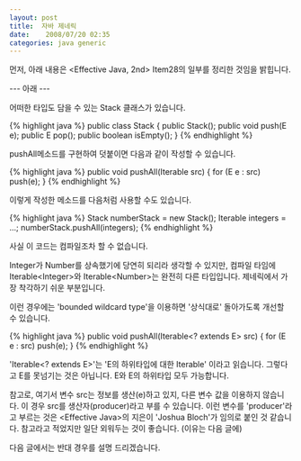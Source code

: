 ```yaml
---
layout: post
title:  자바 제네릭
date:    2008/07/20 02:35
categories: java generic
---
```

먼저, 아래 내용은 <Effective Java, 2nd> Item28의 일부를 정리한 것임을 밝힙니다. 

--- 아래 ---

어떠한 타입도 담을 수 있는 Stack 클래스가 있습니다.

{% highlight java %}
public class Stack<E> {
  public Stack();
  public void push(E e);
  public E pop();
  public boolean isEmpty();
}
{% endhighlight %}

pushAll메소드를 구현하여 덧붙이면 다음과 같이 작성할 수 있습니다.

{% highlight java %}
public void pushAll(Iterable<E> src) {
  for (E e : src)
    push(e);
}
{% endhighlight %}

이렇게 작성한 메소드를 다음처럼 사용할 수도 있습니다.

{% highlight java %}
Stack<Number> numberStack = new Stack<Number>();
Iterable<Integer> integers = ...;
numberStack.pushAll(integers);
{% endhighlight %}

사실 이 코드는 컴파일조차 할 수 없습니다.

Integer가 Number를 상속했기에 당연히 되리라 생각할 수 있지만, 컴파일 타임에 Iterable&lt;Integer>와 Iterable&lt;Number>는 완전히 다른 타입입니다. 제네릭에서 가장 착각하기 쉬운 부분입니다.

이런 경우에는 'bounded wildcard type'을 이용하면 '상식대로' 돌아가도록 개선할 수 있습니다.

{% highlight java %}
public void pushAll(Iterable<? extends E> src) {
  for (E e : src) 
    push(e);
}
{% endhighlight %}

'Iterable<? extends E>'는 'E의 하위타입에 대한 Iterable' 이라고 읽습니다. 그렇다고 E를 못넘기는 것은 아닙니다. E와 E의 하위타입 모두 가능합니다.

참고로, 여기서 변수 src는 정보를 생산(e)하고 있지, 다른 변수 값을 이용하지 않습니다. 이 경우 src를 생산자(producer)라고 부를 수 있습니다. 이런 변수를 'producer'라고 부르는 것은 &lt;Effective Java>의 지은이 'Joshua Bloch'가 임의로 붙인 것 같습니다. 참고라고 적었지만 일단 외워두는 것이 좋습니다. (이유는 다음 글에)

다음 글에서는 반대 경우를 설명 드리겠습니다. 
